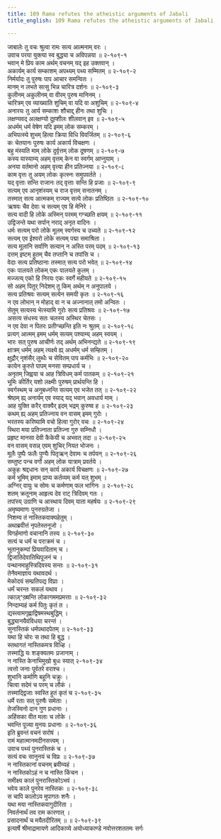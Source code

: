 ```yaml
---
title: 109 Rama refutes the atheistic arguments of Jabali
title_english: 109 Rama refutes the atheistic arguments of Jabali

---
```


<div class="audioEmbed"  caption="श्रीराम-हरिसीताराममूर्ति-घनपाठिभ्यां वचनम्" src="https://archive.org/download/Ramayana-recitation-Sriram-harisItArAmamUrti-Ghanapaati-v2/Kanda_2/Kanda_2_AYK-109-Jabali_Matha_Nirakaranam.mp3"></div>

जाबालेः तु वचः श्रुत्वा रामः सत्य आत्मनाम् वरः ।  
उवाच परया युक्त्या स्व बुद्ध्या च अविपन्नया ॥ २-१०९-१  
भवान् मे प्रिय काम अर्थम् वचनम् यद् इह उक्तवान् ।  
अकार्यम् कार्य सम्काशम् अपथ्यम् पथ्य सम्मितम् ॥ २-१०९-२  
निर्मर्यादः तु पुरुषः पाप आचार समन्वितः ।  
मानम् न लभते सत्सु भिन्न चारित्र दर्शनः ॥ २-१०९-३  
कुलीनम् अकुलीनम् वा वीरम् पुरुष मानिनम् ।  
चारित्रम् एव व्याख्याति शुचिम् वा यदि वा अशुचिम् ॥ २-१०९-४  
अनारयः तु आर्य सम्काशः शौचाद्द् हीनः तथा शुचिः ।  
लक्षण्यवद् अलक्षण्यो दुह्शीलः शीलवान् इव ॥ २-१०९-५  
अधर्मम् धर्म वेषेण यदि इमम् लोक सम्करम् ।  
अभिपत्स्ये शुभम् हित्वा क्रिया विधि विवर्जितम् ॥ २-१०९-६  
कः चेतयानः पुरुषः कार्य अकार्य विचक्षणः ।  
बहु मंस्यति माम् लोके दुर्वृत्तम् लोक दूषणम् ॥ २-१०९-७  
कस्य यास्याम्य् अहम् वृत्तम् केन वा स्वर्गम् आप्नुयाम् ।  
अनया वर्तमानो अहम् वृत्त्या हीन प्रतिज्नया ॥ २-१०९-८  
काम वृत्तः तु अयम् लोकः कृत्स्नः समुपवर्तते ।  
यद् वृत्ताः सन्ति राजानः तद् वृत्ताः सन्ति हि प्रजाः ॥ २-१०९-९  
सत्यम् एव आनृशंस्यम् च राज वृत्तम् सनातनम् ।  
तस्मात् सत्य आत्मकम् राज्यम् सत्ये लोकः प्रतिष्ठितः ॥ २-१०९-१०  
ऋषयः चैव देवाः च सत्यम् एव हि मेनिरे ।  
सत्य वादी हि लोके अस्मिन् परमम् गग्च्छति क्षयम् ॥ २-१०९-११  
उद्विजन्ते यथा सर्पान् नराद् अनृत वादिनः ।  
धर्मः सत्यम् परो लोके मूलम् स्वर्गस्य च उच्यते ॥ २-१०९-१२  
सत्यम् एव ईश्वरो लोके सत्यम् पद्मा समाश्रिता ।  
सत्य मूलानि सर्वाणि सत्यान् न अस्ति परम् पदम् ॥ २-१०९-१३  
दत्तम् इष्टम् हुतम् चैव तप्तानि च तपांसि च ।  
वेदाः सत्य प्रतिष्ठानाः तस्मात् सत्य परो भवेत् ॥ २-१०९-१४  
एकः पालयते लोकम् एकः पालयते कुलम् ।  
मज्जत्य् एको हि निरयः एकः स्वर्गे महीयते ॥ २-१०९-१५  
सो अहम् पितुर् निदेशम् तु किम् अर्थम् न अनुपालये ।  
सत्य प्रतिश्रवः सत्यम् सत्येन समयी कृतः ॥ २-१०९-१६  
न एव लोभान् न मोहाद् वा न च अज्नानात् तमो अन्वितः ।  
सेतुम् सत्यस्य भेत्स्यामि गुरोः सत्य प्रतिश्रवः ॥ २-१०९-१७  
असत्य संधस्य सतः चलस्य अस्थिर चेतसः ।  
न एव देवा न पितरः प्रतीग्च्छन्ति इति नः श्रुतम् ॥ २-१०९-१८  
प्रत्यग् आत्मम् इमम् धर्मम् सत्यम् पश्याम्य् अहम् स्वयम् ।  
भारः सत् पुरुष आचीर्णः तद् अर्थम् अभिनन्द्यते ॥ २-१०९-१९  
क्षात्रम् धर्मम् अहम् त्यक्ष्ये ह्य् अधर्मम् धर्म सम्हितम् ।  
क्षुद्रौर् नृशंसैर् लुब्धैः च सेवितम् पाप कर्मभिः ॥ २-१०९-२०  
कायेन कुरुते पापम् मनसा सम्प्रधार्य च ।  
अनृतम् जिह्वया च आह त्रिविधम् कर्म पातकम् ॥ २-१०९-२१  
भूमिः कीर्तिर् यशो लक्ष्मीः पुरुषम् प्रार्थयन्ति हि ।  
स्वर्गस्थम् च अनुबध्नन्ति सत्यम् एव भजेत तत् ॥ २-१०९-२२  
श्रेष्ठम् ह्य् अनार्यम् एव स्याद् यद् भवान् अवधार्य माम् ।  
आह युक्ति करैर् वाक्यैर् इदम् भद्रम् कुरुष्व ह ॥ २-१०९-२३  
कथम् ह्य् अहम् प्रतिज्नाय वन वासम् इमम् गुरोः ।  
भरतस्य करिष्यामि वचो हित्वा गुरोर् वचः ॥ २-१०९-२४  
स्थिरा मया प्रतिज्नाता प्रतिज्ना गुरु सम्निधौ ।  
प्रहृष्ट मानसा देवी कैकेयी च अभवत् तदा ॥ २-१०९-२५  
वन वासम् वसन्न् एवम् शुचिर् नियत भोजनः ।  
मूलैः पुष्पैः फलैः पुण्यैः पितृऋन् देवामः च तर्पयन् ॥ २-१०९-२६  
सम्तुष्ट पन्च वर्गो अहम् लोक यात्राम् प्रवर्तये ।  
अकुहः श्रद्दधानः सन् कार्य अकार्य विचक्षणः ॥ २-१०९-२७  
कर्म भूमिम् इमाम् प्राप्य कर्तव्यम् कर्म यत् शुभम् ।  
अग्निर् वायुः च सोमः च कर्मणाम् फल भागिनः ॥ २-१०९-२८  
शतम् क्रतूनाम् आहृत्य देव राट् त्रिदिवम् गतः ।  
तपांस्य् उग्राणि च आस्थाय दिवम् याता महर्षयः ॥ २-१०९-२९  
अमृष्यमाणः पुनरुग्रतेजा ।  
निशम्य तं नास्तिकवाक्यहेतुम् ।  
अथाब्रवीत्तं नृपतेस्तनूजो ।  
विगर्हमाणो वचानानि तस्य ॥ २-१०९-३०  
सत्यं च धर्मं च पराक्रमं च ।  
भूतानुकम्पां प्रियवादिताम् च ।  
द्विजातिदेवातिथिपूजनं च ।  
पन्थानमाहुस्त्रिदिवस्य सन्तः ॥ २-१०९-३१  
तेनैवमाज्ञाय यथावदर्थ ।  
मेकोदयं सम्प्रतिपद्य विप्राः ।  
धर्मं चरन्तः सकलं यथाव ।  
त्काज़्^ख़्षन्ति लोकागममप्रमत्ताः ॥ २-१०९-३२  
निन्दाम्यहं कर्म पितुः कृतं त ।  
द्यस्त्वामगृह्णाद्विषमस्थबुद्धिम् ।  
बुद्ध्यानयैवंविधया चरन्तं ।  
सुनास्तिकं धर्मपथादपेतम् ॥ २-१०९-३३  
यथा हि चोरः स तथा हि बुद्ध ।  
स्तथागतं नास्तिकमत्र विध्हि ।  
तस्माद्धि यः शङ्क्यतमः प्रजानाम् ।  
न नास्ति केनाभिमुखो बुधः स्यात् २-१०९-३४  
त्वत्तो जनाः पूर्वतरे वराश्च ।  
शुभानि कर्माणि बहूनि चक्रुः ।  
चित्वा सदेमं च परम् च लौकं ।  
तस्माद्द्विजाः स्वस्ति हुतं कृतं च २-१०९-३५  
धर्मे रताः सत् पुरुषैः समेताः ।  
तेजस्विनो दान गुण प्रधानाः ।  
अहिंसका वीत मलाः च लोके ।  
भवन्ति पूज्या मुनयः प्रधानाः ॥ २-१०९-३६  
इति ब्रुवन्तं वचनं सरोषं ।  
रामं महात्मानमदीनसत्त्वम् ।  
उवाच पथ्यं पुनरास्तिकं च ।  
सत्यं वचः सानुनयं च विप्रः ॥ २-१०९-३७  
न नास्तिकानां वचनम् ब्रवीम्यहं ।  
न नास्तिकोऽहं न च नास्ति किंचन ।  
समीक्ष्य कालं पुनरास्तिकोऽभवं ।  
भवेय काले पुनरेव नास्तिकः ॥ २-१०९-३८  
स चापि कालोऽय मुपागतः शनैः ।  
यथा मया नास्तिकवागुदीरिता ।  
निवर्तनार्थं तव राम कारणात् ।  
प्रसादनार्थं च मयैतदीरितम् ॥ ॥ २-१०९-३९  
इत्यार्षे श्रीमाद्रामायणे आदिकाव्ये अयोध्याकाण्डे नवोत्तरशततमः सर्गः